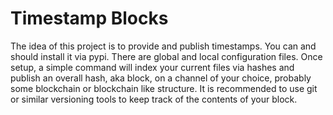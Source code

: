 # Timestamp Blocks

The idea of this project is to provide and publish timestamps. You can and
should install it via pypi. There are global and local configuration files.
Once setup, a simple command will index your current files via hashes and
publish an overall hash, aka block, on a channel of your choice, probably some
blockchain or blockchain like structure. It is recommended to use git or
similar versioning tools to keep track of the contents of your block.
